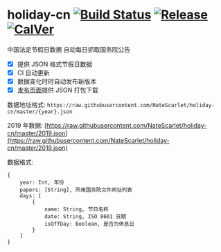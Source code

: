 # holiday-cn [![Build Status](https://travis-ci.org/NateScarlet/holiday-cn.svg?branch=master)](https://travis-ci.org/NateScarlet/holiday-cn) [![Release](https://img.shields.io/github/release/NateScarlet/holiday-cn.svg)](https://github.com/NateScarlet/holiday-cn/releases/latest) [![CalVer](https://img.shields.io/badge/calver-YYYY.0M.0D-22bfda.svg)](http://calver.org)

中国法定节假日数据 自动每日抓取国务院公告

- [x] 提供 JSON 格式节假日数据
- [x] CI 自动更新
- [x] 数据变化时时自动发布新版本
- [x] [发布页面]提供 JSON 打包下载

数据地址格式: `https://raw.githubusercontent.com/NateScarlet/holiday-cn/master/{year}.json`

2019 年数据: [https://raw.githubusercontent.com/NateScarlet/holiday-cn/master/2019.json](https://raw.githubusercontent.com/NateScarlet/holiday-cn/master/2019.json)

数据格式:

```JSON格式说明
{
    year: Int, 年份
    papers: [String], 所用国务院文件网址列表
    days: [
        {
            name: String, 节日名称
            date: String, ISO 8601 日期
            isOffDay: Boolean, 是否为休息日
        }
    ]
}
```

[发布页面]: https://github.com/NateScarlet/holiday-cn/releases
